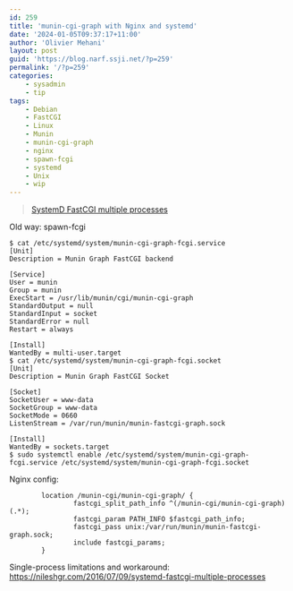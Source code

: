 ```yaml
---
id: 259
title: 'munin-cgi-graph with Nginx and systemd'
date: '2024-01-05T09:37:17+11:00'
author: 'Olivier Mehani'
layout: post
guid: 'https://blog.narf.ssji.net/?p=259'
permalink: '/?p=259'
categories:
    - sysadmin
    - tip
tags:
    - Debian
    - FastCGI
    - Linux
    - Munin
    - munin-cgi-graph
    - nginx
    - spawn-fcgi
    - systemd
    - Unix
    - wip
---
```


> [SystemD FastCGI multiple processes](https://nileshgr.com/2016/07/09/systemd-fastcgi-multiple-processes/)

<iframe class="wp-embedded-content" data-secret="NUyNpTTKvC" frameborder="0" height="338" loading="lazy" marginheight="0" marginwidth="0" sandbox="allow-scripts" scrolling="no" security="restricted" src="https://nileshgr.com/2016/07/09/systemd-fastcgi-multiple-processes/embed/#?secret=GQ3K9aC2p6#?secret=NUyNpTTKvC" style="position: absolute; clip: rect(1px, 1px, 1px, 1px);" title="“SystemD FastCGI multiple processes” — NileshGR" width="600"></iframe>

Old way: spawn-fcgi

```
$ cat /etc/systemd/system/munin-cgi-graph-fcgi.service
[Unit]
Description = Munin Graph FastCGI backend

[Service]
User = munin
Group = munin
ExecStart = /usr/lib/munin/cgi/munin-cgi-graph
StandardOutput = null
StandardInput = socket
StandardError = null
Restart = always

[Install]
WantedBy = multi-user.target
$ cat /etc/systemd/system/munin-cgi-graph-fcgi.socket
[Unit]
Description = Munin Graph FastCGI Socket

[Socket]
SocketUser = www-data
SocketGroup = www-data
SocketMode = 0660
ListenStream = /var/run/munin/munin-fastcgi-graph.sock

[Install]
WantedBy = sockets.target
$ sudo systemctl enable /etc/systemd/system/munin-cgi-graph-fcgi.service /etc/systemd/system/munin-cgi-graph-fcgi.socket
```

Nginx config:

```
        location /munin-cgi/munin-cgi-graph/ {
                fastcgi_split_path_info ^(/munin-cgi/munin-cgi-graph)(.*);
                fastcgi_param PATH_INFO $fastcgi_path_info;
                fastcgi_pass unix:/var/run/munin/munin-fastcgi-graph.sock;
                include fastcgi_params;
        }
```

Single-process limitations and workaround: https://nileshgr.com/2016/07/09/systemd-fastcgi-multiple-processes